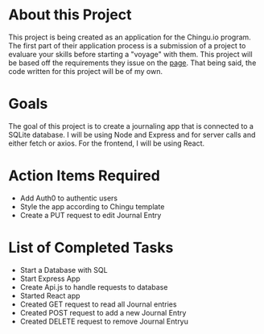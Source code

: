 # About this Project

This project is being created as an application for the Chingu.io program. The first part of their application process is a submission of a project to evaluare your skills before starting a "voyage" with them. This project will be based off the requirements they issue on the [page](https://github.com/chingu-voyages/soloproject-tier3-journal-app). That being said, the code written for this project will be of my own.

# Goals

The goal of this project is to create a journaling app that is connected to a SQLite database. I will be using Node and Express and for server calls and either fetch or axios. For the frontend, I will be using React. 

# Action Items Required

* Add Auth0 to authentic users
* Style the app according to Chingu template
* Create a PUT request to edit Journal Entry

# List of Completed Tasks

* Start a Database with SQL
* Start Express App
* Create Api.js to handle requests to database
* Started React app
* Created GET request to read all Journal entries
* Created POST request to add a new Journal Entry
* Created DELETE request to remove Journal Entryu

